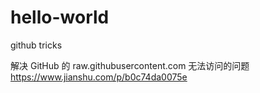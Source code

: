 # hello-world
 

github tricks

解决 GitHub 的 raw.githubusercontent.com 无法访问的问题 https://www.jianshu.com/p/b0c74da0075e
